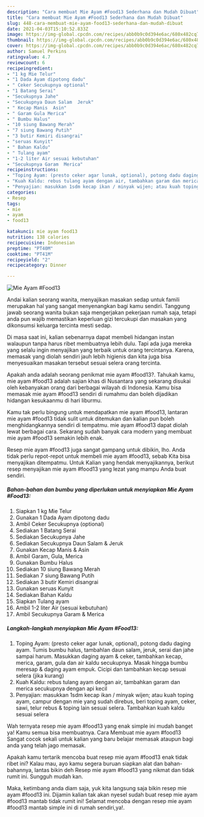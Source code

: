 ```yaml
---
description: "Cara membuat Mie Ayam #Food13 Sederhana dan Mudah Dibuat"
title: "Cara membuat Mie Ayam #Food13 Sederhana dan Mudah Dibuat"
slug: 448-cara-membuat-mie-ayam-food13-sederhana-dan-mudah-dibuat
date: 2021-04-03T15:10:52.833Z
image: https://img-global.cpcdn.com/recipes/abb0b9c0d394e6ac/680x482cq70/mie-ayam-food13-foto-resep-utama.jpg
thumbnail: https://img-global.cpcdn.com/recipes/abb0b9c0d394e6ac/680x482cq70/mie-ayam-food13-foto-resep-utama.jpg
cover: https://img-global.cpcdn.com/recipes/abb0b9c0d394e6ac/680x482cq70/mie-ayam-food13-foto-resep-utama.jpg
author: Samuel Perkins
ratingvalue: 4.7
reviewcount: 6
recipeingredient:
- "1 kg Mie Telur"
- "1 Dada Ayam dipotong dadu"
- " Ceker Secukupnya optional"
- "1 Batang Serai"
- "Secukupnya Jahe"
- "Secukupnya Daun Salam  Jeruk"
- " Kecap Manis  Asin"
- " Garam Gula Merica"
- " Bumbu Halus"
- "10 siung Bawang Merah"
- "7 siung Bawang Putih"
- "3 butir Kemiri disangrai"
- "seruas Kunyit"
- " Bahan Kaldu"
- " Tulang ayam"
- "1-2 liter Air sesuai kebutuhan"
- "Secukupnya Garam  Merica"
recipeinstructions:
- "Toping Ayam: (presto ceker agar lunak, optional), potong dadu daging ayam. Tumis bumbu halus, tambahlan daun salam, jeruk, serai dan jahe sampai harum. Masukkan daging ayam &amp; ceker, tambahkan kecap, merica, garam, gula dan air kaldu secukupnya. Masak hingga bumbu meresap &amp; daging ayam empuk. Cicipi dan tambahkan kecap sesuai selera (jika kurang)"
- "Kuah Kaldu: rebus tulang ayam dengan air, tambahkan garam dan merica secukupnya dengan api kecil"
- "Penyajian: masukkan 1sdm kecap ikan / minyak wijen; atau kuah toping ayam, campur dengan mie yang sudah direbus, beri toping ayam, ceker, sawi, telur rebus &amp; toping lain sesuai selera. Tambahkan kuah kaldu sesuai selera"
categories:
- Resep
tags:
- mie
- ayam
- food13

katakunci: mie ayam food13 
nutrition: 138 calories
recipecuisine: Indonesian
preptime: "PT40M"
cooktime: "PT41M"
recipeyield: "2"
recipecategory: Dinner

---
```



![Mie Ayam #Food13](https://img-global.cpcdn.com/recipes/abb0b9c0d394e6ac/680x482cq70/mie-ayam-food13-foto-resep-utama.jpg)

Andai kalian seorang wanita, menyajikan masakan sedap untuk famili merupakan hal yang sangat menyenangkan bagi kamu sendiri. Tanggung jawab seorang  wanita bukan saja mengerjakan pekerjaan rumah saja, tetapi anda pun wajib memastikan keperluan gizi tercukupi dan masakan yang dikonsumsi keluarga tercinta mesti sedap.

Di masa  saat ini, kalian sebenarnya dapat membeli hidangan instan walaupun tanpa harus ribet membuatnya lebih dulu. Tapi ada juga mereka yang selalu ingin menyajikan yang terbaik untuk orang tercintanya. Karena, memasak yang diolah sendiri jauh lebih higienis dan kita juga bisa menyesuaikan masakan tersebut sesuai selera orang tercinta. 



Apakah anda adalah seorang penikmat mie ayam #food13?. Tahukah kamu, mie ayam #food13 adalah sajian khas di Nusantara yang sekarang disukai oleh kebanyakan orang dari berbagai wilayah di Indonesia. Kamu bisa memasak mie ayam #food13 sendiri di rumahmu dan boleh dijadikan hidangan kesukaanmu di hari liburmu.

Kamu tak perlu bingung untuk mendapatkan mie ayam #food13, lantaran mie ayam #food13 tidak sulit untuk ditemukan dan kalian pun boleh menghidangkannya sendiri di tempatmu. mie ayam #food13 dapat diolah lewat berbagai cara. Sekarang sudah banyak cara modern yang membuat mie ayam #food13 semakin lebih enak.

Resep mie ayam #food13 juga sangat gampang untuk dibikin, lho. Anda tidak perlu repot-repot untuk membeli mie ayam #food13, sebab Kita bisa menyajikan ditempatmu. Untuk Kalian yang hendak menyajikannya, berikut resep menyajikan mie ayam #food13 yang lezat yang mampu Anda buat sendiri.

<!--inarticleads1-->

##### Bahan-bahan dan bumbu yang diperlukan untuk menyiapkan Mie Ayam #Food13:

1. Siapkan 1 kg Mie Telur
1. Gunakan 1 Dada Ayam dipotong dadu
1. Ambil  Ceker Secukupnya (optional)
1. Sediakan 1 Batang Serai
1. Sediakan Secukupnya Jahe
1. Sediakan Secukupnya Daun Salam &amp; Jeruk
1. Gunakan  Kecap Manis &amp; Asin
1. Ambil  Garam, Gula, Merica
1. Gunakan  Bumbu Halus
1. Sediakan 10 siung Bawang Merah
1. Sediakan 7 siung Bawang Putih
1. Sediakan 3 butir Kemiri disangrai
1. Gunakan seruas Kunyit
1. Sediakan  Bahan Kaldu
1. Siapkan  Tulang ayam
1. Ambil 1-2 liter Air (sesuai kebutuhan)
1. Ambil Secukupnya Garam &amp; Merica




<!--inarticleads2-->

##### Langkah-langkah menyiapkan Mie Ayam #Food13:

1. Toping Ayam: (presto ceker agar lunak, optional), potong dadu daging ayam. Tumis bumbu halus, tambahlan daun salam, jeruk, serai dan jahe sampai harum. Masukkan daging ayam &amp; ceker, tambahkan kecap, merica, garam, gula dan air kaldu secukupnya. Masak hingga bumbu meresap &amp; daging ayam empuk. Cicipi dan tambahkan kecap sesuai selera (jika kurang)
1. Kuah Kaldu: rebus tulang ayam dengan air, tambahkan garam dan merica secukupnya dengan api kecil
1. Penyajian: masukkan 1sdm kecap ikan / minyak wijen; atau kuah toping ayam, campur dengan mie yang sudah direbus, beri toping ayam, ceker, sawi, telur rebus &amp; toping lain sesuai selera. Tambahkan kuah kaldu sesuai selera




Wah ternyata resep mie ayam #food13 yang enak simple ini mudah banget ya! Kamu semua bisa membuatnya. Cara Membuat mie ayam #food13 Sangat cocok sekali untuk kalian yang baru belajar memasak ataupun bagi anda yang telah jago memasak.

Apakah kamu tertarik mencoba buat resep mie ayam #food13 enak tidak ribet ini? Kalau mau, ayo kamu segera buruan siapkan alat dan bahan-bahannya, lantas bikin deh Resep mie ayam #food13 yang nikmat dan tidak rumit ini. Sungguh mudah kan. 

Maka, ketimbang anda diam saja, yuk kita langsung saja bikin resep mie ayam #food13 ini. Dijamin kalian tak akan nyesel sudah buat resep mie ayam #food13 mantab tidak rumit ini! Selamat mencoba dengan resep mie ayam #food13 mantab simple ini di rumah sendiri,ya!.

